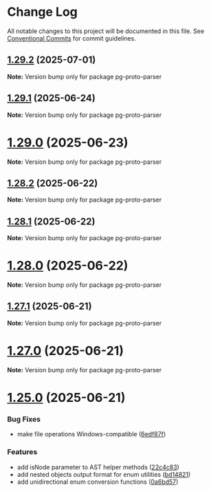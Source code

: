 # Change Log

All notable changes to this project will be documented in this file.
See [Conventional Commits](https://conventionalcommits.org) for commit guidelines.

## [1.29.2](https://github.com/launchql/pgsql-parser/compare/pg-proto-parser@1.29.1...pg-proto-parser@1.29.2) (2025-07-01)

**Note:** Version bump only for package pg-proto-parser





## [1.29.1](https://github.com/launchql/pgsql-parser/compare/pg-proto-parser@1.29.0...pg-proto-parser@1.29.1) (2025-06-24)

**Note:** Version bump only for package pg-proto-parser





# [1.29.0](https://github.com/launchql/pgsql-parser/compare/pg-proto-parser@1.28.2...pg-proto-parser@1.29.0) (2025-06-23)

**Note:** Version bump only for package pg-proto-parser





## [1.28.2](https://github.com/launchql/pgsql-parser/compare/pg-proto-parser@1.28.1...pg-proto-parser@1.28.2) (2025-06-22)

**Note:** Version bump only for package pg-proto-parser





## [1.28.1](https://github.com/launchql/pgsql-parser/compare/pg-proto-parser@1.28.0...pg-proto-parser@1.28.1) (2025-06-22)

**Note:** Version bump only for package pg-proto-parser





# [1.28.0](https://github.com/launchql/pgsql-parser/compare/pg-proto-parser@1.27.1...pg-proto-parser@1.28.0) (2025-06-22)

**Note:** Version bump only for package pg-proto-parser





## [1.27.1](https://github.com/launchql/pgsql-parser/compare/pg-proto-parser@1.27.0...pg-proto-parser@1.27.1) (2025-06-21)

**Note:** Version bump only for package pg-proto-parser





# [1.27.0](https://github.com/launchql/pgsql-parser/compare/pg-proto-parser@1.25.0...pg-proto-parser@1.27.0) (2025-06-21)

**Note:** Version bump only for package pg-proto-parser





# [1.25.0](https://github.com/launchql/pgsql-parser/compare/pg-proto-parser@1.24.0...pg-proto-parser@1.25.0) (2025-06-21)


### Bug Fixes

* make file operations Windows-compatible ([6edf87f](https://github.com/launchql/pgsql-parser/commit/6edf87f6536cce7c1da481ab2572c0d53fb0904c))


### Features

* add isNode parameter to AST helper methods ([22c4c83](https://github.com/launchql/pgsql-parser/commit/22c4c8313e7aff66a0e50c0ebcd50d827d1c5203))
* add nested objects output format for enum utilities ([bd14821](https://github.com/launchql/pgsql-parser/commit/bd148216722725f71f13aa6b12a006acaaa1497c))
* add unidirectional enum conversion functions ([0a6bd57](https://github.com/launchql/pgsql-parser/commit/0a6bd5772a95dfcbbf099be8a5e9e147411a2534))
